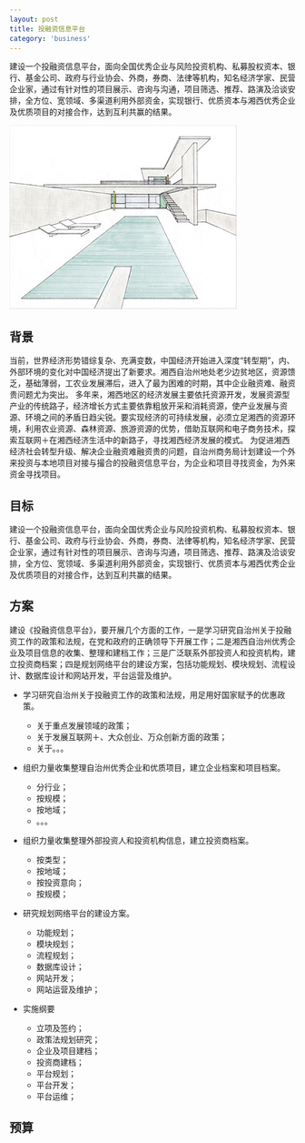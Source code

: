 ```yaml
---
layout: post
title: 投融资信息平台
category: 'business'
---
```


建设一个投融资信息平台，面向全国优秀企业与风险投资机构、私募股权资本、银行、基金公司、政府与行业协会、外商，券商、法律等机构，知名经济学家、民营企业家，通过有针对性的项目展示、咨询与沟通，项目筛选、推荐、路演及洽谈安排，全方位、宽领域、多渠道利用外部资金，实现银行、优质资本与湘西优秀企业及优质项目的对接合作，达到互利共赢的结果。

![image](/images/trz001.jpg)

##  背景

当前，世界经济形势错综复杂、充满变数，中国经济开始进入深度“转型期”，内、外部环境的变化对中国经济提出了新要求。湘西自治州地处老少边贫地区，资源馈乏，基础薄弱，工农业发展滞后，进入了最为困难的时期，其中企业融资难、融资贵问题尤为突出。
多年来，湘西地区的经济发展主要依托资源开发，发展资源型产业的传统路子，经济增长方式主要依靠粗放开采和消耗资源，使产业发展与资源、环境之间的矛盾日趋尖锐。要实现经济的可持续发展，必须立足湘西的资源环境，利用农业资源、森林资源、旅游资源的优势，借助互联网和电子商务技术，探索互联网＋在湘西经济生活中的新路子，寻找湘西经济发展的模式。
为促进湘西经济社会转型升级、解决企业融资难融资贵的问题，自治州商务局计划建设一个外来投资与本地项目对接与撮合的投融资信息平台，为企业和项目寻找资金，为外来资金寻找项目。

##  目标

建设一个投融资信息平台，面向全国优秀企业与风险投资机构、私募股权资本、银行、基金公司、政府与行业协会、外商，券商、法律等机构，知名经济学家、民营企业家，通过有针对性的项目展示、咨询与沟通，项目筛选、推荐、路演及洽谈安排，全方位、宽领域、多渠道利用外部资金，实现银行、优质资本与湘西优秀企业及优质项目的对接合作，达到互利共赢的结果。

##  方案

建设《投融资信息平台》，要开展几个方面的工作，一是学习研究自治州关于投融资工作的政策和法规，在党和政府的正确领导下开展工作；二是湘西自治州优秀企业及项目信息的收集、整理和建档工作；三是广泛联系外部投资人和投资机构，建立投资商档案；四是规划网络平台的建设方案，包括功能规划、模块规划、流程设计、数据库设计和网站开发，平台运营及维护。

-   学习研究自治州关于投融资工作的政策和法规，用足用好国家赋予的优惠政策。
    -   关于重点发展领域的政策；
    -   关于发展互联网＋、大众创业、万众创新方面的政策；
    -   关于。。。
-   组织力量收集整理自治州优秀企业和优质项目，建立企业档案和项目档案。
    -   分行业；
    -   按规模；
    -   按地域；
    -   。。。
-   组织力量收集整理外部投资人和投资机构信息，建立投资商档案。
    -   按类型；
    -   按地域；
    -   按投资意向；
    -   按规模；
-   研究规划网络平台的建设方案。
    -   功能规划；
    -   模块规划；
    -   流程规划；
    -   数据库设计；
    -   网站开发；
    -   网站运营及维护；

-   实施纲要
    -   立项及签约；
    -   政策法规划研究；
    -   企业及项目建档；
    -   投资商建档；
    -   平台规划；
    -   平台开发；
    -   平台运维；

##  预算

